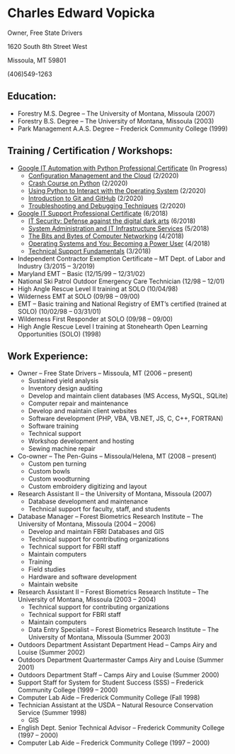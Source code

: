 # Charles Edward Vopicka
Owner, Free State Drivers

1620 South 8th Street West

Missoula, MT 59801

(406)549-1263
 

## Education:
- Forestry M.S. Degree – The University of Montana, Missoula (2007)
- Forestry B.S. Degree – The University of Montana, Missoula (2003)
- Park Management A.A.S. Degree – Frederick Community College (1999)

## Training / Certification / Workshops:
- [Google IT Automation with Python Professional Certificate]() (In Progress)
  - [Configuration Management and the Cloud](https://www.coursera.org/account/accomplishments/verify/35KE42UJ6A3C) (2/2020)
  - [Crash Course on Python](https://www.coursera.org/account/accomplishments/verify/HNZT96TGTPMR) (2/2020)
  - [Using Python to Interact with the Operating System](https://www.coursera.org/account/accomplishments/verify/8DC2MPANYGA9) (2/2020)
  - [Introduction to Git and GitHub](https://www.coursera.org/account/accomplishments/verify/SW72BNWDVX4D) (2/2020)
  - [Troubleshooting and Debugging Techniques](https://www.coursera.org/account/accomplishments/verify/DG933HT8SL7C) (2/2020)
- [Google IT Support Professional Certificate](https://www.coursera.org/account/accomplishments/specialization/ZML9M3BFQWBU) (6/2018)
  - [IT Security: Defense against the digital dark arts](https://www.coursera.org/account/accomplishments/verify/5VBU94FRBMAE) (6/2018)
  - [System Administration and IT Infrastructure Services](https://www.coursera.org/account/accomplishments/verify/V59RFC5YQSZL) (5/2018)
  - [The Bits and Bytes of Computer Networking](https://www.coursera.org/account/accomplishments/verify/2Q2NAHWEH6A3) (4/2018)
  - [Operating Systems and You: Becoming a Power User](https://www.coursera.org/account/accomplishments/verify/4LVY2NKB4FAA) (4/2018)
  - [Technical Support Fundamentals](https://www.coursera.org/account/accomplishments/verify/938C99Z8H94C) (3/2018)
- Independent Contractor Exemption Certificate – MT Dept. of Labor and Industry (3/2015 – 3/2019)
- Maryland EMT – Basic (12/15/99 – 12/31/02)
- National Ski Patrol Outdoor Emergency Care Technician (12/98 – 12/01)
- High Angle Rescue Level II training at SOLO (10/04/98)
- Wilderness EMT at SOLO (09/98 – 09/00)
- EMT – Basic training and National Registry of EMT’s certified (trained at SOLO) (10/02/98 – 03/31/01)
- Wilderness First Responder at SOLO (09/98 – 09/00)
- High Angle Rescue Level I training at Stonehearth Open Learning Opportunities (SOLO) (1998)

## Work Experience:
- Owner – Free State Drivers – Missoula, MT (2006 – present)
  - Sustained yield analysis
  - Inventory design auditing
  - Develop and maintain client databases (MS Access, MySQL, SQLite)
  - Computer repair and maintenance
  - Develop and maintain client websites
  - Software development (PHP, VBA, VB.NET, JS, C, C++, FORTRAN)
  - Software training
  - Technical support
  - Workshop development and hosting
  - Sewing machine repair
- Co-owner – The Pen-Guins – Missoula/Helena, MT (2008 – present)
  - Custom pen turning
  - Custom bowls
  - Custom woodturning
  - Custom embroidery digitizing and layout
- Research Assistant II – the University of Montana, Missoula (2007)
  - Database development and maintenance
  - Technical support for faculty, staff, and students
- Database Manager – Forest Biometrics Research Institute – The University of Montana, Missoula (2004 – 2006)
  - Develop and maintain FBRI Databases and GIS
  - Technical support for contributing organizations
  - Technical support for FBRI staff
  - Maintain computers
  - Training
  - Field studies
  - Hardware and software development
  - Maintain website
- Research Assistant II – Forest Biometrics Research Institute – The University of Montana, Missoula (2003 – 2004)
  - Technical support for contributing organizations
  - Technical support for FBRI staff
  - Maintain computers
  - Data Entry Specialist – Forest Biometrics Research Institute – The University of Montana, Missoula (Summer 2003)
- Outdoors Department Assistant Department Head – Camps Airy and Louise (Summer 2002)
- Outdoors Department Quartermaster Camps Airy and Louise (Summer 2001)
- Outdoors Department Staff – Camps Airy and Louise (Summer 2000)
- Support Staff for System for Student Success (SSS) – Frederick Community College (1999 – 2000)
- Computer Lab Aide – Frederick Community College (Fall 1998)
- Technician Assistant at the USDA – Natural Resource Conservation Service (Summer 1998)
  - GIS
- English Dept. Senior Technical Advisor – Frederick Community College (1997 – 2000)
- Computer Lab Aide – Frederick Community College (1997 – 2000)
